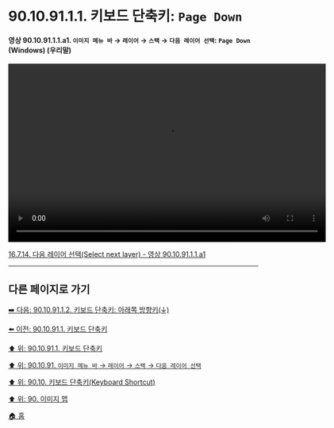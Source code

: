 # 90.10.91.1.1. 키보드 단축키: `Page Down`

<a id="90-10-91-01-01-a1"></a>

#### 영상 90.10.91.1.1.a1. `이미지 메뉴 바` → `레이어` → `스택` → `다음 레이어 선택`: `Page Down` (Windows) (우리말)
<video controls="controls" width="640" height="360" src="https://github.com/user-attachments/assets/9297c726-c44a-4dc4-b69a-e9cbfb5271e5"></video>

[16.7.14. 다음 레이어 선택(Select next layer) - 영상 90.10.91.1.1.a1](./16-07-14-select-next-layer.md#90-10-91-01-01-a1)

***

## 다른 페이지로 가기

[➡️ 다음: 90.10.91.1.2. 키보드 단축키: 아래쪽 방향키(↓)](./90-10-91-01-02-down_arrow.md)

[⬅️ 이전: 90.10.91.1. 키보드 단축키](./90-10-91-01-00-keyboard_shortcut.md)

[⬆️ 위: 90.10.91.1. 키보드 단축키](./90-10-91-01-00-keyboard_shortcut.md)

[⬆️ 위: 90.10.91. `이미지 메뉴 바` → `레이어` → `스택` → `다음 레이어 선택`](./90-10-91-00-menu_layer_stack_select_next_layer.md)

[⬆️ 위: 90.10. 키보드 단축키(Keyboard Shortcut)](./90-10-00-keyboard_shortcut.md)

[⬆️ 위: 90. 이미지 맵](./90-00-image-map.md)

[🏠 홈](./00-home.md)